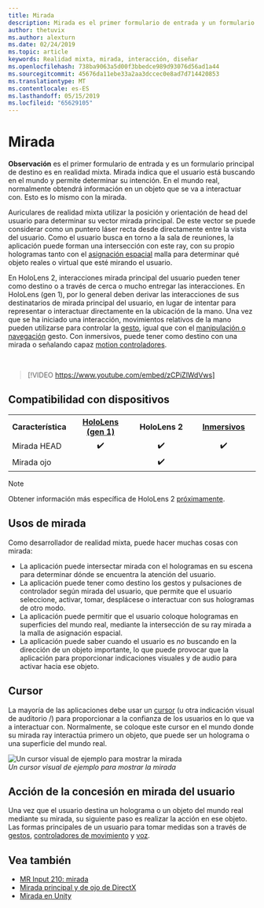 ```yaml
---
title: Mirada
description: Mirada es el primer formulario de entrada y un formulario principal de destino es en realidad mixta.
author: thetuvix
ms.author: alexturn
ms.date: 02/24/2019
ms.topic: article
keywords: Realidad mixta, mirada, interacción, diseñar
ms.openlocfilehash: 738ba9063a5d00f3bbedce989d93076d56ad1a44
ms.sourcegitcommit: 45676da11ebe33a2aa3dccec0e8ad7d714420853
ms.translationtype: MT
ms.contentlocale: es-ES
ms.lasthandoff: 05/15/2019
ms.locfileid: "65629105"
---
```

# <a name="gaze"></a>Mirada

**Observación** es el primer formulario de entrada y es un formulario principal de destino es en realidad mixta. Mirada indica que el usuario está buscando en el mundo y permite determinar su intención. En el mundo real, normalmente obtendrá información en un objeto que se va a interactuar con. Esto es lo mismo con la mirada.

Auriculares de realidad mixta utilizar la posición y orientación de head del usuario para determinar su vector mirada principal. De este vector se puede considerar como un puntero láser recta desde directamente entre la vista del usuario. Como el usuario busca en torno a la sala de reuniones, la aplicación puede forman una intersección con este ray, con su propio hologramas tanto con el [asignación espacial](spatial-mapping.md) malla para determinar qué objeto reales o virtual que esté mirando el usuario.

En HoloLens 2, interacciones mirada principal del usuario pueden tener como destino o a través de cerca o mucho entregar las interacciones.  En HoloLens (gen 1), por lo general deben derivar las interacciones de sus destinatarios de mirada principal del usuario, en lugar de intentar para representar o interactuar directamente en la ubicación de la mano. Una vez que se ha iniciado una interacción, movimientos relativos de la mano pueden utilizarse para controlar la [gesto](gestures.md), igual que con el [manipulación o navegación](gestures.md#composite-gestures) gesto. Con inmersivos, puede tener como destino con una mirada o señalando capaz [motion controladores](motion-controllers.md).

<br>

>[!VIDEO https://www.youtube.com/embed/zCPiZlWdVws]

## <a name="device-support"></a>Compatibilidad con dispositivos

<table>
<tr>
<th>Característica</th><th style="width:150px"> <a href="hololens-hardware-details.md">HoloLens (gen 1)</a></th><th style="width:150px">HoloLens 2</th><th style="width:150px"> <a href="immersive-headset-hardware-details.md">Inmersivos</a></th>
</tr><tr>
<td> Mirada HEAD</td><td style="text-align: center;"> ✔️</td><td style="text-align: center;"> ✔️</td><td style="text-align: center;"> ✔️</td>
</tr><tr>
<td> Mirada ojo</td><td></td><td style="text-align: center;">✔️</td><td></td>
</tr>
</table>

> [!NOTE]
> Obtener información más específica de HoloLens 2 [próximamente](index.md#news-and-notes).


## <a name="uses-of-gaze"></a>Usos de mirada

Como desarrollador de realidad mixta, puede hacer muchas cosas con mirada:
* La aplicación puede intersectar mirada con el hologramas en su escena para determinar dónde se encuentra la atención del usuario.
* La aplicación puede tener como destino los gestos y pulsaciones de controlador según mirada del usuario, que permite que el usuario seleccione, activar, tomar, desplácese o interactuar con sus hologramas de otro modo.
* La aplicación puede permitir que el usuario coloque hologramas en superficies del mundo real, mediante la intersección de su ray mirada a la malla de asignación espacial.
* La aplicación puede saber cuando el usuario es *no* buscando en la dirección de un objeto importante, lo que puede provocar que la aplicación para proporcionar indicaciones visuales y de audio para activar hacia ese objeto.

## <a name="cursor"></a>Cursor

La mayoría de las aplicaciones debe usar un [cursor](cursors.md) (u otra indicación visual de auditorio /) para proporcionar a la confianza de los usuarios en lo que va a interactuar con. Normalmente, se coloque este cursor en el mundo donde su mirada ray interactúa primero un objeto, que puede ser un holograma o una superficie del mundo real.

![Un cursor visual de ejemplo para mostrar la mirada](images/cursor.jpg)<br>
*Un cursor visual de ejemplo para mostrar la mirada*

## <a name="giving-action-to-the-users-gaze"></a>Acción de la concesión en mirada del usuario

Una vez que el usuario destina un holograma o un objeto del mundo real mediante su mirada, su siguiente paso es realizar la acción en ese objeto. Las formas principales de un usuario para tomar medidas son a través de [gestos](gestures.md), [controladores de movimiento](motion-controllers.md) y [voz](voice-input.md).

## <a name="see-also"></a>Vea también
* [MR Input 210: mirada](holograms-210.md)
* [Mirada principal y de ojo de DirectX](gaze-in-directx.md)
* [Mirada en Unity](gaze-in-unity.md)
